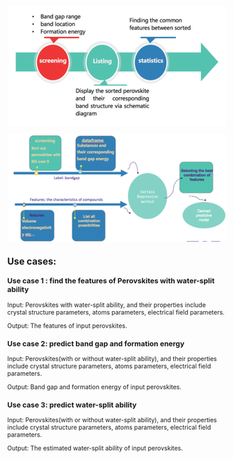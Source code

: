 ![Image of Part1](https://github.com/JiminQ/Perovskite/blob/edit_usecases/Part1.png)

![Image of Part2](https://github.com/JiminQ/Perovskite/blob/edit_usecases/Part2.png)

## Use cases:
### Use case 1 : find the features of Perovskites with water-split ability
Input: Perovskites with water-split ability, and their properties include crystal structure parameters, atoms parameters, electrical field parameters.

Output: The features of input perovskites.

### Use case 2: predict band gap and formation energy
Input: Perovskites(with or without water-split ability), and their properties include crystal structure parameters, atoms parameters, electrical field parameters.

Output: Band gap and formation energy of input perovskites.

### Use case 3: predict water-split ability
Input: Perovskites(with or without water-split ability), and their properties include crystal structure parameters, atoms parameters, electrical field parameters.

Output: The estimated water-split ability of input perovskites.

